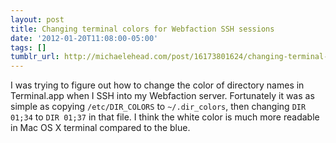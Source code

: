 ```yaml
---
layout: post
title: Changing terminal colors for Webfaction SSH sessions
date: '2012-01-20T11:08:00-05:00'
tags: []
tumblr_url: http://michaelehead.com/post/16173801624/changing-terminal-colors-for-webfaction-ssh
---
```

I was trying to figure out how to change the color of directory names in Terminal.app when I SSH into my Webfaction server. Fortunately it was as simple as copying `/etc/DIR_COLORS` to `~/.dir_colors`, then changing `DIR 01;34` to `DIR 01;37` in that file. I think the white color is much more readable in Mac OS X terminal compared to the blue.
